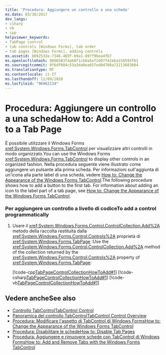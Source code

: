 ```yaml
---
title: 'Procedura: Aggiungere un controllo a una scheda'
ms.date: 03/30/2017
dev_langs:
- csharp
- vb
- cpp
helpviewer_keywords:
- TabPage control
- tab controls [Windows Forms], tab order
- tab pages [Windows Forms], adding controls
ms.assetid: b092532e-7346-469f-b9a1-897f9bea4fb7
ms.openlocfilehash: 9806583fda60f1cb8a5ef2d97f42eba158593f61
ms.sourcegitcommit: 9f6df084c53a3da0ea657ed0d708a72213683084
ms.translationtype: MT
ms.contentlocale: it-IT
ms.lasthandoff: 12/09/2020
ms.locfileid: "96962134"
---
```

# <a name="how-to-add-a-control-to-a-tab-page"></a><span data-ttu-id="6ce90-102">Procedura: Aggiungere un controllo a una scheda</span><span class="sxs-lookup"><span data-stu-id="6ce90-102">How to: Add a Control to a Tab Page</span></span>
<span data-ttu-id="6ce90-103">È possibile utilizzare il Windows Forms <xref:System.Windows.Forms.TabControl> per visualizzare altri controlli in modo organizzato.</span><span class="sxs-lookup"><span data-stu-id="6ce90-103">You can use the Windows Forms <xref:System.Windows.Forms.TabControl> to display other controls in an organized fashion.</span></span> <span data-ttu-id="6ce90-104">Nella procedura seguente viene illustrato come aggiungere un pulsante alla prima scheda. Per informazioni sull'aggiunta di un'icona alla parte label di una scheda, vedere [How to: Change the Appearance of the Windows Forms TabControl](how-to-change-the-appearance-of-the-windows-forms-tabcontrol.md).</span><span class="sxs-lookup"><span data-stu-id="6ce90-104">The following procedure shows how to add a button to the first tab. For information about adding an icon to the label part of a tab page, see [How to: Change the Appearance of the Windows Forms TabControl](how-to-change-the-appearance-of-the-windows-forms-tabcontrol.md).</span></span>  
  
### <a name="to-add-a-control-programmatically"></a><span data-ttu-id="6ce90-105">Per aggiungere un controllo a livello di codice</span><span class="sxs-lookup"><span data-stu-id="6ce90-105">To add a control programmatically</span></span>  
  
1. <span data-ttu-id="6ce90-106">Usare il <xref:System.Windows.Forms.Control.ControlCollection.Add%2A> metodo della raccolta restituita dalla <xref:System.Windows.Forms.Control.Controls%2A> proprietà di <xref:System.Windows.Forms.TabPage> :</span><span class="sxs-lookup"><span data-stu-id="6ce90-106">Use the <xref:System.Windows.Forms.Control.ControlCollection.Add%2A> method of the collection returned by the <xref:System.Windows.Forms.Control.Controls%2A> property of <xref:System.Windows.Forms.TabPage>:</span></span>  
  
     [!code-cpp[TabPageControlCollectionHowToAdd#1](~/samples/snippets/cpp/VS_Snippets_Winforms/tabpagecontrolcollectionhowtoadd/cpp/add.cpp#1)]
     [!code-csharp[TabPageControlCollectionHowToAdd#1](~/samples/snippets/csharp/VS_Snippets_Winforms/tabpagecontrolcollectionhowtoadd/cs/add.cs#1)]
     [!code-vb[TabPageControlCollectionHowToAdd#1](~/samples/snippets/visualbasic/VS_Snippets_Winforms/tabpagecontrolcollectionhowtoadd/vb/add.vb#1)]  
  
## <a name="see-also"></a><span data-ttu-id="6ce90-107">Vedere anche</span><span class="sxs-lookup"><span data-stu-id="6ce90-107">See also</span></span>

- [<span data-ttu-id="6ce90-108">Controllo TabControl</span><span class="sxs-lookup"><span data-stu-id="6ce90-108">TabControl Control</span></span>](tabcontrol-control-windows-forms.md)
- [<span data-ttu-id="6ce90-109">Panoramica del controllo TabControl</span><span class="sxs-lookup"><span data-stu-id="6ce90-109">TabControl Control Overview</span></span>](tabcontrol-control-overview-windows-forms.md)
- [<span data-ttu-id="6ce90-110">Procedura: Modificare l'aspetto di TabControl di Windows Forms</span><span class="sxs-lookup"><span data-stu-id="6ce90-110">How to: Change the Appearance of the Windows Forms TabControl</span></span>](how-to-change-the-appearance-of-the-windows-forms-tabcontrol.md)
- [<span data-ttu-id="6ce90-111">Procedura: Disabilitare le schede</span><span class="sxs-lookup"><span data-stu-id="6ce90-111">How to: Disable Tab Pages</span></span>](how-to-disable-tab-pages.md)
- [<span data-ttu-id="6ce90-112">Procedura: Aggiungere e rimuovere schede con TabControl di Windows Forms</span><span class="sxs-lookup"><span data-stu-id="6ce90-112">How to: Add and Remove Tabs with the Windows Forms TabControl</span></span>](how-to-add-and-remove-tabs-with-the-windows-forms-tabcontrol.md)
